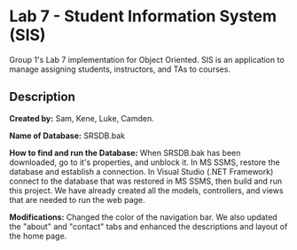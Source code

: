 # Lab 7 - Student Information System (SIS)
Group 1's Lab 7 implementation for Object Oriented. SIS is an application to manage assigning students, instructors, and TAs to courses.

## Description
**Created by:** Sam, Kene, Luke, Camden.

**Name of Database:** SRSDB.bak

**How to find and run the Database:** When SRSDB.bak has been downloaded, go to it's properties, and unblock it. In MS SSMS, restore the database and establish a connection. In Visual Studio (.NET Framework) connect to the database that was restored in MS SSMS, then build and run this project. We have already created all the models, controllers, and views that are needed to run the web page.

**Modifications:** Changed the color of the navigation bar. We also updated the "about" and "contact" tabs and enhanced the descriptions and layout of the home page.


<style>
.div_hover{
  background-color: #00F00000;
}

.div_hover:hover {
  background: linear-gradient(
        45deg,
        hsla(168, 85%, 52%, 0.5),
        hsla(263, 88%, 45%, 0.5) 100%
      );
}
</style>

